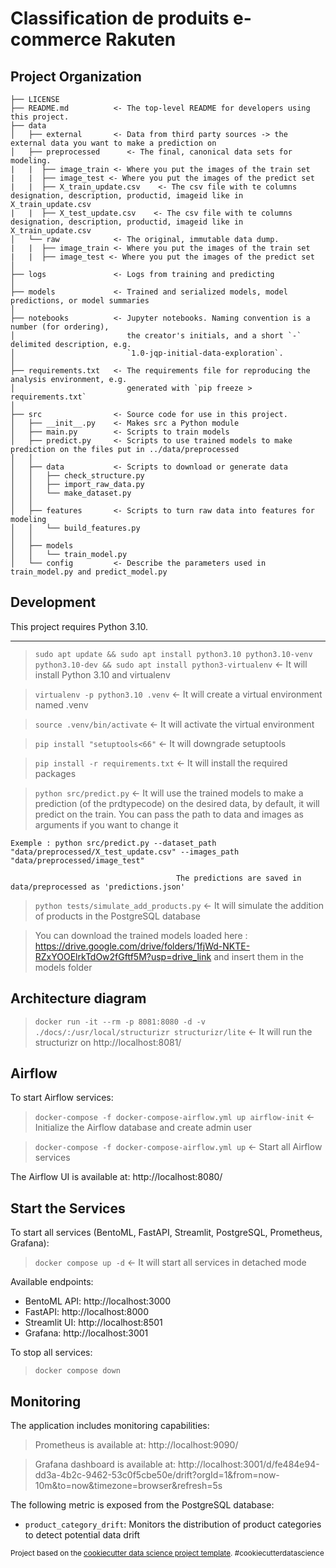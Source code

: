 Classification de produits e-commerce Rakuten
==============================

Project Organization
------------

    ├── LICENSE
    ├── README.md          <- The top-level README for developers using this project.
    ├── data
    │   ├── external       <- Data from third party sources -> the external data you want to make a prediction on
    │   ├── preprocessed      <- The final, canonical data sets for modeling.
    |   |  ├── image_train <- Where you put the images of the train set
    |   |  ├── image_test <- Where you put the images of the predict set
    |   |  ├── X_train_update.csv    <- The csv file with te columns designation, description, productid, imageid like in X_train_update.csv
    |   |  ├── X_test_update.csv    <- The csv file with te columns designation, description, productid, imageid like in X_train_update.csv
    │   └── raw            <- The original, immutable data dump.
    |   |  ├── image_train <- Where you put the images of the train set
    |   |  ├── image_test <- Where you put the images of the predict set
    │
    ├── logs               <- Logs from training and predicting
    │
    ├── models             <- Trained and serialized models, model predictions, or model summaries
    │
    ├── notebooks          <- Jupyter notebooks. Naming convention is a number (for ordering),
    │                         the creator's initials, and a short `-` delimited description, e.g.
    │                         `1.0-jqp-initial-data-exploration`.
    │
    ├── requirements.txt   <- The requirements file for reproducing the analysis environment, e.g.
    │                         generated with `pip freeze > requirements.txt`
    │
    ├── src                <- Source code for use in this project.
    │   ├── __init__.py    <- Makes src a Python module
    │   ├── main.py        <- Scripts to train models 
    │   ├── predict.py     <- Scripts to use trained models to make prediction on the files put in ../data/preprocessed
    │   │
    │   ├── data           <- Scripts to download or generate data
    │   │   ├── check_structure.py    
    │   │   ├── import_raw_data.py 
    │   │   └── make_dataset.py
    │   │
    │   ├── features       <- Scripts to turn raw data into features for modeling
    │   │   └── build_features.py
    │   │
    │   ├── models                
    │   │   └── train_model.py
    │   └── config         <- Describe the parameters used in train_model.py and predict_model.py

## Development

This project requires Python 3.10.

--------

> `sudo apt update && sudo apt install python3.10 python3.10-venv python3.10-dev && sudo apt install python3-virtualenv`      <- It will install Python 3.10 and virtualenv

> `virtualenv -p python3.10 .venv`      <- It will create a virtual environment named .venv

> `source .venv/bin/activate`  <- It will activate the virtual environment

> `pip install "setuptools<66"`      <- It will downgrade setuptools

> `pip install -r requirements.txt`      <- It will install the required packages

> `python src/predict.py`                <- It will use the trained models to make a prediction (of the prdtypecode) on the desired data, by default, it will predict on the train. You can pass the path to data and images as arguments if you want to change it
>
    Exemple : python src/predict.py --dataset_path "data/preprocessed/X_test_update.csv" --images_path "data/preprocessed/image_test"
                                        
                                         The predictions are saved in data/preprocessed as 'predictions.json'

> `python tests/simulate_add_products.py`  <- It will simulate the addition of products in the PostgreSQL database

> You can download the trained models loaded here : https://drive.google.com/drive/folders/1fjWd-NKTE-RZxYOOElrkTdOw2fGftf5M?usp=drive_link and insert them in the models folder


## Architecture diagram

> `docker run -it --rm -p 8081:8080 -d -v ./docs/:/usr/local/structurizr structurizr/lite`      <- It will run the structurizr on http://localhost:8081/


## Airflow

To start Airflow services:

> `docker-compose -f docker-compose-airflow.yml up airflow-init`      <- Initialize the Airflow database and create admin user

> `docker-compose -f docker-compose-airflow.yml up`      <- Start all Airflow services

The Airflow UI is available at: http://localhost:8080/


## Start the Services

To start all services (BentoML, FastAPI, Streamlit, PostgreSQL, Prometheus, Grafana):

> `docker compose up -d`      <- It will start all services in detached mode

Available endpoints:
- BentoML API: http://localhost:3000
- FastAPI: http://localhost:8000
- Streamlit UI: http://localhost:8501
- Grafana: http://localhost:3001

To stop all services:

> `docker compose down`


## Monitoring

The application includes monitoring capabilities:

> Prometheus is available at: http://localhost:9090/

> Grafana dashboard is available at: http://localhost:3001/d/fe484e94-dd3a-4b2c-9462-53c0f5cbe50e/drift?orgId=1&from=now-10m&to=now&timezone=browser&refresh=5s

The following metric is exposed from the PostgreSQL database:
- `product_category_drift`: Monitors the distribution of product categories to detect potential data drift



<p><small>Project based on the <a target="_blank" href="https://drivendata.github.io/cookiecutter-data-science/">cookiecutter data science project template</a>. #cookiecutterdatascience</small></p>